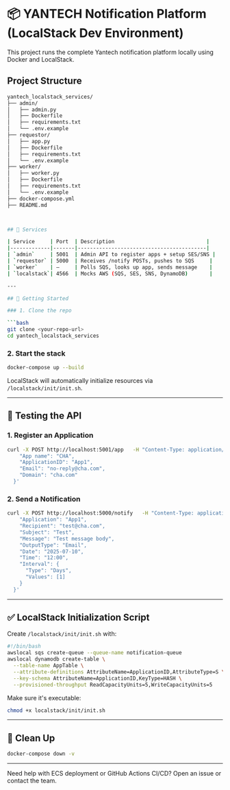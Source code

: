 # 📦 YANTECH Notification Platform (LocalStack Dev Environment)

This project runs the complete Yantech notification platform locally using Docker and LocalStack.

## Project Structure

```bash
yantech_localstack_services/
├── admin/
│   ├── admin.py
│   ├── Dockerfile
│   ├── requirements.txt
│   └── .env.example
├── requestor/
│   ├── app.py
│   ├── Dockerfile
│   ├── requirements.txt
│   └── .env.example
├── worker/
│   ├── worker.py
│   ├── Dockerfile
│   ├── requirements.txt
│   └── .env.example
├── docker-compose.yml
├── README.md



## 📁 Services

| Service     | Port  | Description                              |
|-------------|-------|------------------------------------------|
| `admin`     | 5001  | Admin API to register apps + setup SES/SNS |
| `requestor` | 5000  | Receives /notify POSTs, pushes to SQS     |
| `worker`    | —     | Polls SQS, looks up app, sends message    |
| `localstack`| 4566  | Mocks AWS (SQS, SES, SNS, DynamoDB)       |

---

## 🚀 Getting Started

### 1. Clone the repo

```bash
git clone <your-repo-url>
cd yantech_localstack_services
```

### 2. Start the stack

```bash
docker-compose up --build
```

LocalStack will automatically initialize resources via `/localstack/init/init.sh`.

---

## 🧪 Testing the API

### 1. Register an Application

```bash
curl -X POST http://localhost:5001/app   -H "Content-Type: application/json"   -d '{
    "App name": "CHA",
    "ApplicationID": "App1",
    "Email": "no-reply@cha.com",
    "Domain": "cha.com"
  }'
```

### 2. Send a Notification

```bash
curl -X POST http://localhost:5000/notify   -H "Content-Type: application/json"   -d '{
    "Application": "App1",
    "Recipient": "test@cha.com",
    "Subject": "Test",
    "Message": "Test message body",
    "OutputType": "Email",
    "Date": "2025-07-10",
    "Time": "12:00",
    "Interval": {
      "Type": "Days",
      "Values": [1]
    }
  }'
```

---

## ✅ LocalStack Initialization Script

Create `/localstack/init/init.sh` with:

```bash
#!/bin/bash
awslocal sqs create-queue --queue-name notification-queue
awslocal dynamodb create-table \
  --table-name AppTable \
  --attribute-definitions AttributeName=ApplicationID,AttributeType=S \
  --key-schema AttributeName=ApplicationID,KeyType=HASH \
  --provisioned-throughput ReadCapacityUnits=5,WriteCapacityUnits=5
```

Make sure it's executable:
```bash
chmod +x localstack/init/init.sh
```

---

## 🧼 Clean Up

```bash
docker-compose down -v
```

---

Need help with ECS deployment or GitHub Actions CI/CD? Open an issue or contact the team.

